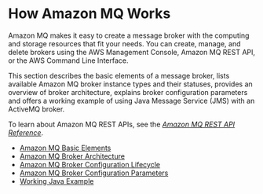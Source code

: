 # How Amazon MQ Works<a name="amazon-mq-how-it-works"></a>

Amazon MQ makes it easy to create a message broker with the computing and storage resources that fit your needs\. You can create, manage, and delete brokers using the AWS Management Console, Amazon MQ REST API, or the AWS Command Line Interface\.

This section describes the basic elements of a message broker, lists available Amazon MQ broker instance types and their statuses, provides an overview of broker architecture, explains broker configuration parameters and offers a working example of using Java Message Service \(JMS\) with an ActiveMQ broker\.

To learn about Amazon MQ REST APIs, see the *[Amazon MQ REST API Reference](http://docs.aws.amazon.com/amazon-mq/latest/api-reference/)*\.


+ [Amazon MQ Basic Elements](amazon-mq-basic-elements.md)
+ [Amazon MQ Broker Architecture](amazon-mq-broker-architecture.md)
+ [Amazon MQ Broker Configuration Lifecycle](amazon-mq-broker-configuration-lifecycle.md)
+ [Amazon MQ Broker Configuration Parameters](amazon-mq-broker-configuration-parameters.md)
+ [Working Java Example](amazon-mq-working-java-example.md)